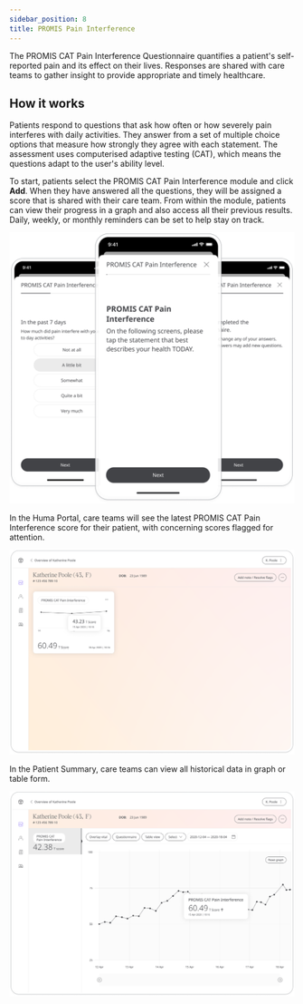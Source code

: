 ```yaml
---
sidebar_position: 8
title: PROMIS Pain Interference
---
```


The PROMIS CAT Pain Interference Questionnaire quantifies a patient's self-reported pain and its effect on their lives. Responses are shared with care teams to gather insight to provide appropriate and timely healthcare.

## How it works

Patients respond to questions that ask how often or how severely pain interferes with daily activities. They answer from a set of multiple choice options that measure how strongly they agree with each statement. The assessment uses computerised adaptive testing (CAT), which means the questions adapt to the user's ability level. 

To start, patients select the PROMIS CAT Pain Interference module and click **Add**. When they have answered all the questions, they will be assigned a score that is shared with their care team. From within the module, patients can view their progress in a graph and also access all their previous results. Daily, weekly, or monthly reminders can be set to help stay on track.  

![PROMIS CAT Pain Interference in the Huma App](./assets/promis-cat-pain-interference.png)

In the Huma Portal, care teams will see the latest PROMIS CAT Pain Interference score for their patient, with concerning scores flagged for attention. 

![Clinician View of PROMIS CAT Pain Interference](./assets/cp-patient-summary-promis-cat-pain-interference.png)

In the Patient Summary, care teams can view all historical data in graph or table form.

![Clinician View of PROMIS CAT Pain Interference](./assets/cp-module-details-promis-cat-pain-interference.png)
